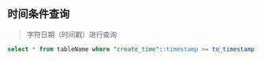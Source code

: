 ## 时间条件查询

> 字符日期（时间戳）进行查询


```sql
select * from tableName where "create_time"::timestamp >= to_timestamp('1651991991')
```
